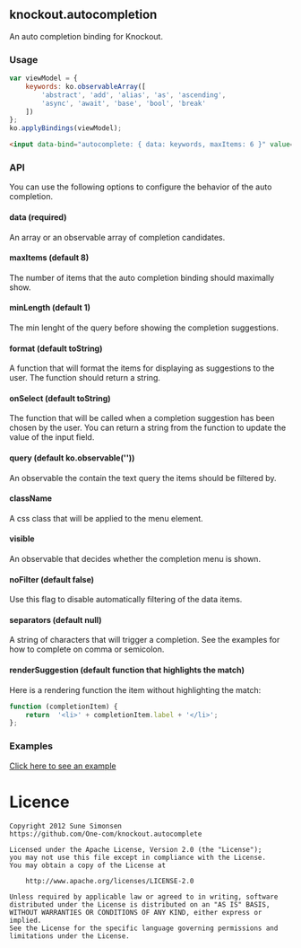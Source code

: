 ## knockout.autocompletion

An auto completion binding for Knockout.

### Usage

```js
var viewModel = {
    keywords: ko.observableArray([
        'abstract', 'add', 'alias', 'as', 'ascending',
        'async', 'await', 'base', 'bool', 'break'
    ])
};
ko.applyBindings(viewModel);
```

```html
<input data-bind="autocomplete: { data: keywords, maxItems: 6 }" value=""/>
```

### API

You can use the following options to configure the behavior of the auto
completion.

#### data (required)

An array or an observable array of completion candidates.

#### maxItems (default 8)

The number of items that the auto completion binding should maximally show.

#### minLength (default 1)

The min lenght of the query before showing the completion suggestions. 

#### format (default toString)

A function that will format the items for displaying as suggestions to the user.
The function should return a string.

#### onSelect (default toString)

The function that will be called when a completion suggestion has been chosen by
the user. You can return a string from the function to update the value of the
input field.

#### query (default ko.observable(''))

An observable the contain the text query the items should be filtered by.

#### className

A css class that will be applied to the menu element. 

#### visible

An observable that decides whether the completion menu is shown.

#### noFilter (default false)

Use this flag to disable automatically filtering of the data items.

#### separators (default null)

A string of characters that will trigger a completion. See the examples for how
to complete on comma or semicolon.

#### renderSuggestion (default function that highlights the match)

Here is a rendering function the item without highlighting the match:

```js
function (completionItem) {
    return  '<li>' + completionItem.label + '</li>';
};
```

### Examples

[Click here to see an example](https://cdn.rawgit.com/One-com/knockout.autocomplete/master/examples/index.html)

# Licence

```
Copyright 2012 Sune Simonsen
https://github.com/One-com/knockout.autocomplete

Licensed under the Apache License, Version 2.0 (the "License");
you may not use this file except in compliance with the License.
You may obtain a copy of the License at

    http://www.apache.org/licenses/LICENSE-2.0

Unless required by applicable law or agreed to in writing, software
distributed under the License is distributed on an "AS IS" BASIS,
WITHOUT WARRANTIES OR CONDITIONS OF ANY KIND, either express or implied.
See the License for the specific language governing permissions and
limitations under the License.
```
